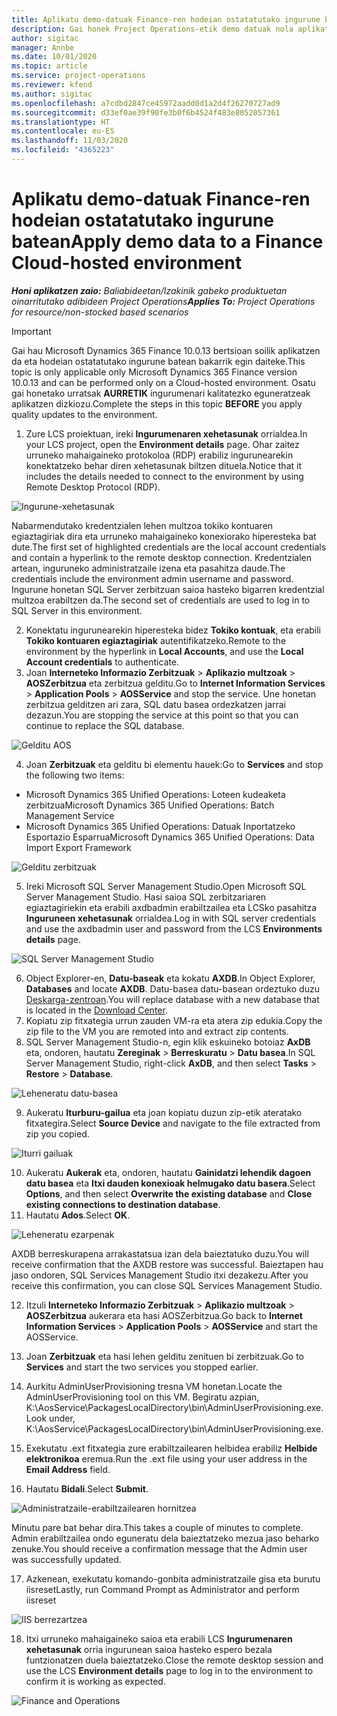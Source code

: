```yaml
---
title: Aplikatu demo-datuak Finance-ren hodeian ostatatutako ingurune batean
description: Gai honek Project Operations-etik demo datuak nola aplikatu azaltzen du Dynamics 365 Finance hodeian ostatatutako ingurunea.
author: sigitac
manager: Annbe
ms.date: 10/01/2020
ms.topic: article
ms.service: project-operations
ms.reviewer: kfend
ms.author: sigitac
ms.openlocfilehash: a7cdbd2847ce45972aadd0d1a2d4f26270727ad9
ms.sourcegitcommit: d33ef0ae39f90fe3b0f6b4524f483e8052057361
ms.translationtype: HT
ms.contentlocale: eu-ES
ms.lasthandoff: 11/03/2020
ms.locfileid: "4365223"
---
```

# <a name="apply-demo-data-to-a-finance-cloud-hosted-environment"></a><span data-ttu-id="60e2b-103">Aplikatu demo-datuak Finance-ren hodeian ostatatutako ingurune batean</span><span class="sxs-lookup"><span data-stu-id="60e2b-103">Apply demo data to a Finance Cloud-hosted environment</span></span>

<span data-ttu-id="60e2b-104">_**Honi aplikatzen zaio:** Baliabideetan/Izakinik gabeko produktuetan oinarritutako adibideen Project Operations_</span><span class="sxs-lookup"><span data-stu-id="60e2b-104">_**Applies To:** Project Operations for resource/non-stocked based scenarios_</span></span>

> [!IMPORTANT]
> <span data-ttu-id="60e2b-105">Gai hau Microsoft Dynamics 365 Finance 10.0.13 bertsioan soilik aplikatzen da eta hodeian ostatatutako ingurune batean bakarrik egin daiteke.</span><span class="sxs-lookup"><span data-stu-id="60e2b-105">This topic is only applicable only Microsoft Dynamics 365 Finance version 10.0.13 and can be performed only on a Cloud-hosted environment.</span></span> <span data-ttu-id="60e2b-106">Osatu gai honetako urratsak **AURRETIK** ingurumenari kalitatezko eguneratzeak aplikatzen dizkiozu.</span><span class="sxs-lookup"><span data-stu-id="60e2b-106">Complete the steps in this topic **BEFORE** you apply quality updates to the environment.</span></span>

1. <span data-ttu-id="60e2b-107">Zure LCS proiektuan, ireki **Ingurumenaren xehetasunak** orrialdea.</span><span class="sxs-lookup"><span data-stu-id="60e2b-107">In your LCS project, open the **Environment details** page.</span></span> <span data-ttu-id="60e2b-108">Ohar zaitez urruneko mahaigaineko protokoloa (RDP) erabiliz ingurunearekin konektatzeko behar diren xehetasunak biltzen dituela.</span><span class="sxs-lookup"><span data-stu-id="60e2b-108">Notice that it includes the details needed to connect to the environment by using Remote Desktop Protocol (RDP).</span></span>

![ Ingurune-xehetasunak](./media/1EnvironmentDetails.png)

<span data-ttu-id="60e2b-110">Nabarmendutako kredentzialen lehen multzoa tokiko kontuaren egiaztagiriak dira eta urruneko mahaigaineko konexiorako hiperesteka bat dute.</span><span class="sxs-lookup"><span data-stu-id="60e2b-110">The first set of highlighted credentials are the local account credentials and contain a hyperlink to the remote desktop connection.</span></span> <span data-ttu-id="60e2b-111">Kredentzialen artean, inguruneko administratzaile izena eta pasahitza daude.</span><span class="sxs-lookup"><span data-stu-id="60e2b-111">The credentials include the environment admin username and password.</span></span> <span data-ttu-id="60e2b-112">Ingurune honetan SQL Server zerbitzuan saioa hasteko bigarren kredentzial multzoa erabiltzen da.</span><span class="sxs-lookup"><span data-stu-id="60e2b-112">The second set of credentials are used to log in to SQL Server in this environment.</span></span>

2. <span data-ttu-id="60e2b-113">Konektatu ingurunearekin hiperesteka bidez **Tokiko kontuak**, eta erabili **Tokiko kontuaren egiaztagiriak** autentifikatzeko.</span><span class="sxs-lookup"><span data-stu-id="60e2b-113">Remote to the environment by the hyperlink in **Local Accounts**, and use the **Local Account credentials** to authenticate.</span></span>
3. <span data-ttu-id="60e2b-114">Joan **Interneteko Informazio Zerbitzuak** > **Aplikazio multzoak** > **AOSZerbitzua** eta zerbitzua gelditu.</span><span class="sxs-lookup"><span data-stu-id="60e2b-114">Go to **Internet Information Services** > **Application Pools** > **AOSService** and stop the service.</span></span> <span data-ttu-id="60e2b-115">Une honetan zerbitzua gelditzen ari zara, SQL datu basea ordezkatzen jarrai dezazun.</span><span class="sxs-lookup"><span data-stu-id="60e2b-115">You are stopping the service at this point so that you can continue to replace the SQL database.</span></span>

![Gelditu AOS](./media/2StopAOS.png)

4. <span data-ttu-id="60e2b-117">Joan **Zerbitzuak** eta gelditu bi elementu hauek:</span><span class="sxs-lookup"><span data-stu-id="60e2b-117">Go to **Services** and stop the following two items:</span></span>

- <span data-ttu-id="60e2b-118">Microsoft Dynamics 365 Unified Operations: Loteen kudeaketa zerbitzua</span><span class="sxs-lookup"><span data-stu-id="60e2b-118">Microsoft Dynamics 365 Unified Operations: Batch Management Service</span></span>
- <span data-ttu-id="60e2b-119">Microsoft Dynamics 365 Unified Operations: Datuak Inportatzeko Esportazio Esparrua</span><span class="sxs-lookup"><span data-stu-id="60e2b-119">Microsoft Dynamics 365 Unified Operations: Data Import Export Framework</span></span>

![Gelditu zerbitzuak](./media/3StopServices.png)

5. <span data-ttu-id="60e2b-121">Ireki Microsoft SQL Server Management Studio.</span><span class="sxs-lookup"><span data-stu-id="60e2b-121">Open Microsoft SQL Server Management Studio.</span></span> <span data-ttu-id="60e2b-122">Hasi saioa SQL zerbitzariaren egiaztagiriekin eta erabili axdbadmin erabiltzailea eta LCSko pasahitza **Inguruneen xehetasunak** orrialdea.</span><span class="sxs-lookup"><span data-stu-id="60e2b-122">Log in with SQL server credentials and use the axdbadmin user and password from the LCS **Environments details** page.</span></span>

![SQL Server Management Studio](./media/4SSMS.png)

6. <span data-ttu-id="60e2b-124">Object Explorer-en, **Datu-baseak** eta kokatu **AXDB**.</span><span class="sxs-lookup"><span data-stu-id="60e2b-124">In Object Explorer, **Databases** and locate **AXDB**.</span></span> <span data-ttu-id="60e2b-125">Datu-basea datu-basean ordeztuko duzu [Deskarga-zentroan](https://download.microsoft.com/download/1/a/3/1a314bd2-b082-4a87-abdc-1ba26c92b63d/ProjOpsDemoDataFOGARelease.zip).</span><span class="sxs-lookup"><span data-stu-id="60e2b-125">You will replace database with a new database that is located in the [Download Center](https://download.microsoft.com/download/1/a/3/1a314bd2-b082-4a87-abdc-1ba26c92b63d/ProjOpsDemoDataFOGARelease.zip).</span></span> 
7. <span data-ttu-id="60e2b-126">Kopiatu zip fitxategia urrun zauden VM-ra eta atera zip edukia.</span><span class="sxs-lookup"><span data-stu-id="60e2b-126">Copy the zip file to the VM you are remoted into and extract zip contents.</span></span>
8. <span data-ttu-id="60e2b-127">SQL Server Management Studio-n, egin klik eskuineko botoiaz **AxDB** eta, ondoren, hautatu **Zereginak** > **Berreskuratu** > **Datu basea**.</span><span class="sxs-lookup"><span data-stu-id="60e2b-127">In SQL Server Management Studio, right-click **AxDB**, and then select **Tasks** > **Restore** > **Database**.</span></span>

![Leheneratu datu-basea](./media/5RestoreDatabase.png)

9. <span data-ttu-id="60e2b-129">Aukeratu **Iturburu-gailua** eta joan kopiatu duzun zip-etik ateratako fitxategira.</span><span class="sxs-lookup"><span data-stu-id="60e2b-129">Select **Source Device** and navigate to the file extracted from zip you copied.</span></span>

![Iturri gailuak](./media/6SourceDevice.png)

10. <span data-ttu-id="60e2b-131">Aukeratu **Aukerak** eta, ondoren, hautatu **Gainidatzi lehendik dagoen datu basea** eta **Itxi dauden konexioak helmugako datu basera**.</span><span class="sxs-lookup"><span data-stu-id="60e2b-131">Select **Options**, and then select **Overwrite the existing database** and **Close existing connections to destination database**.</span></span> 
11. <span data-ttu-id="60e2b-132">Hautatu **Ados**.</span><span class="sxs-lookup"><span data-stu-id="60e2b-132">Select **OK**.</span></span>

![Leheneratu ezarpenak](./media/7RestoreSetting.png)

<span data-ttu-id="60e2b-134">AXDB berreskurapena arrakastatsua izan dela baieztatuko duzu.</span><span class="sxs-lookup"><span data-stu-id="60e2b-134">You will receive confirmation that the AXDB restore was successful.</span></span> <span data-ttu-id="60e2b-135">Baieztapen hau jaso ondoren, SQL Services Management Studio itxi dezakezu.</span><span class="sxs-lookup"><span data-stu-id="60e2b-135">After you receive this confirmation, you can close SQL Services Management Studio.</span></span>

12. <span data-ttu-id="60e2b-136">Itzuli **Interneteko Informazio Zerbitzuak** > **Aplikazio multzoak** > **AOSZerbitzua** aukerara eta hasi AOSZerbitzua.</span><span class="sxs-lookup"><span data-stu-id="60e2b-136">Go back to **Internet Information Services** > **Application Pools** > **AOSService** and start the AOSService.</span></span>
13. <span data-ttu-id="60e2b-137">Joan **Zerbitzuak** eta hasi lehen gelditu zenituen bi zerbitzuak.</span><span class="sxs-lookup"><span data-stu-id="60e2b-137">Go to **Services** and start the two services you stopped earlier.</span></span>

14. <span data-ttu-id="60e2b-138">Aurkitu AdminUserProvisioning tresna VM honetan.</span><span class="sxs-lookup"><span data-stu-id="60e2b-138">Locate the AdminUserProvisioning tool on this VM.</span></span> <span data-ttu-id="60e2b-139">Begiratu azpian, K:\AosService\PackagesLocalDirectory\bin\AdminUserProvisioning.exe.</span><span class="sxs-lookup"><span data-stu-id="60e2b-139">Look under, K:\AosService\PackagesLocalDirectory\bin\AdminUserProvisioning.exe.</span></span>
15. <span data-ttu-id="60e2b-140">Exekutatu .ext fitxategia zure erabiltzailearen helbidea erabiliz **Helbide elektronikoa** eremua.</span><span class="sxs-lookup"><span data-stu-id="60e2b-140">Run the .ext file using your user address in the **Email Address** field.</span></span> 
16. <span data-ttu-id="60e2b-141">Hautatu **Bidali**.</span><span class="sxs-lookup"><span data-stu-id="60e2b-141">Select **Submit**.</span></span>

![Administratzaile-erabiltzailearen hornitzea](./media/8AdminUserProvisioning.png)

<span data-ttu-id="60e2b-143">Minutu pare bat behar dira.</span><span class="sxs-lookup"><span data-stu-id="60e2b-143">This takes a couple of minutes to complete.</span></span> <span data-ttu-id="60e2b-144">Admin erabiltzailea ondo eguneratu dela baieztatzeko mezua jaso beharko zenuke.</span><span class="sxs-lookup"><span data-stu-id="60e2b-144">You should receive a confirmation message that the Admin user was successfully updated.</span></span>

17. <span data-ttu-id="60e2b-145">Azkenean, exekutatu komando-gonbita administratzaile gisa eta burutu iisreset</span><span class="sxs-lookup"><span data-stu-id="60e2b-145">Lastly, run Command Prompt as Administrator and perform iisreset</span></span>

![IIS berrezartzea](./media/9IISReset.png)

18. <span data-ttu-id="60e2b-147">Itxi urruneko mahaigaineko saioa eta erabili LCS **Ingurumenaren xehetasunak** orria ingurunean saioa hasteko espero bezala funtzionatzen duela baieztatzeko.</span><span class="sxs-lookup"><span data-stu-id="60e2b-147">Close the remote desktop session and use the LCS **Environment details** page to log in to the environment to confirm it is working as expected.</span></span>

![Finance and Operations](./media/10FinanceAndOperations.png)
